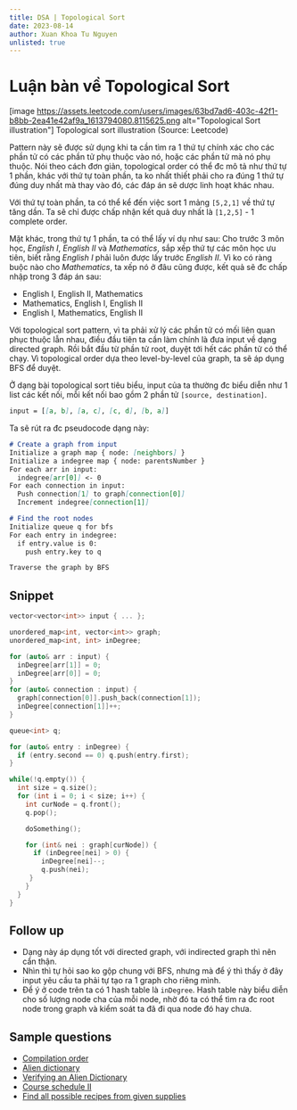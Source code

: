 ```yaml
---
title: DSA | Topological Sort
date: 2023-08-14
author: Xuan Khoa Tu Nguyen
unlisted: true
---
```


# Luận bàn về Topological Sort

[image https://assets.leetcode.com/users/images/63bd7ad6-403c-42f1-b8bb-2ea41e42af9a_1613794080.8115625.png alt="Topological Sort illustration"]
    Topological sort illustration (Source: Leetcode)

Pattern này sẽ được sử dụng khi ta cần tìm ra 1 thứ tự chính xác cho các phần tử có các phần tử phụ
thuộc vào nó, hoặc các phần tử mà nó phụ thuộc. Nói theo cách đơn giản, topological order có thể đc
mô tả như thứ tự 1 phần, khác với thứ tự toàn phần, ta ko nhất thiết phải cho ra đúng 1 thứ tự đúng
duy nhất mà thay vào đó, các đáp án sẽ dược linh hoạt khác nhau.

Với thứ tự toàn phần, ta có thể kể đến việc sort 1 mảng `[5,2,1]` về thứ tự tăng dần. Ta sẽ chỉ được
chấp nhận kết quả duy nhất là `[1,2,5]` - 1 complete order.

Mặt khác, trong thứ tự 1 phần, ta có thể lấy ví dụ như sau: Cho trước 3 môn học, *English I*,
*English II* và *Mathematics*, sắp xếp thứ tự các môn học ưu tiên, biết rằng *English I* phải luôn
được lấy trước *English II*. Vì ko có ràng buộc nào cho *Mathematics*, ta xếp nó ở đâu cũng được,
kết quả sẽ đc chấp nhập trong 3 đáp án sau:

- English I, English II, Mathematics
- Mathematics, English I, English II
- English I, Mathematics, English II

Với topological sort pattern, vì ta phải xử lý các phần tử có mối liên quan phục thuộc lẫn nhau,
điều đầu tiên ta cần làm chính là đưa input về dạng directed graph. Rồi bắt đầu từ phần tử root,
duyệt tới hết các phần tử có thể chạy. Vì topological order dựa theo level-by-level của graph, ta
sẽ áp dụng BFS để duyệt.

Ở dạng bài topological sort tiêu biểu, input của ta thường đc biểu diễn như 1 list các kết nối, mỗi
kết nối bao gồm 2 phần tử `[source, destination]`.

```md
input = [[a, b], [a, c], [c, d], [b, a]]
```

Ta sẽ rút ra đc pseudocode dạng này:

```md
# Create a graph from input
Initialize a graph map { node: [neighbors] }
Initialize a indegree map { node: parentsNumber }
For each arr in input:
  indegree[arr[0]] <- 0
For each connection in input:
  Push connection[1] to graph[connection[0]]
  Increment indegree[connection[1]]

# Find the root nodes
Initialize queue q for bfs
For each entry in indegree:
  if entry.value is 0:
    push entry.key to q

Traverse the graph by BFS
```

## Snippet

```cpp
vector<vector<int>> input { ... };
```

```cpp
unordered_map<int, vector<int>> graph;
unordered_map<int, int> inDegree;

for (auto& arr : input) {
  inDegree[arr[1]] = 0;
  inDegree[arr[0]] = 0;
}
for (auto& connection : input) {
  graph[connection[0]].push_back(connection[1]);
  inDegree[connection[1]]++;
}

queue<int> q;

for (auto& entry : inDegree) {
  if (entry.second == 0) q.push(entry.first);
}

while(!q.empty()) {
  int size = q.size();
  for (int i = 0; i < size; i++) {
    int curNode = q.front();
    q.pop();

    doSomething();

    for (int& nei : graph[curNode]) {
      if (inDegree[nei] > 0) {
        inDegree[nei]--;
        q.push(nei);
     }
    }
  }
}
```

## Follow up

- Dạng này áp dụng tốt với directed graph, với indirected graph thì nên cẩn thận.
- Nhìn thì tự hỏi sao ko gộp chung với BFS, nhưng mà để ý thì thấy ở đây input yêu cầu ta phải tự tạo ra 1 graph cho riêng mình.
- Để ý ở code trên ta có 1 hash table là `inDegree`. Hash table này biểu diễn cho số lượng node cha của mỗi node, nhờ đó ta có thể tìm ra đc root node trong graph và kiểm soát ta đã đi qua node đó hay chưa.

## Sample questions

- [Compilation order](https://gist.github.com/ayushdwivedi18/d0f2abd90fb550ce72328e03bf33c1c7)
- [Alien dictionary](https://leetcode.com/problems/alien-dictionary)
- [Verifying an Alien Dictionary](https://leetcode.com/problems/verifying-an-alien-dictionary/)
- [Course schedule II](https://leetcode.com/problems/course-schedule-ii/)
- [Find all possible recipes from given supplies](https://leetcode.com/problems/find-all-possible-recipes-from-given-supplies/)
